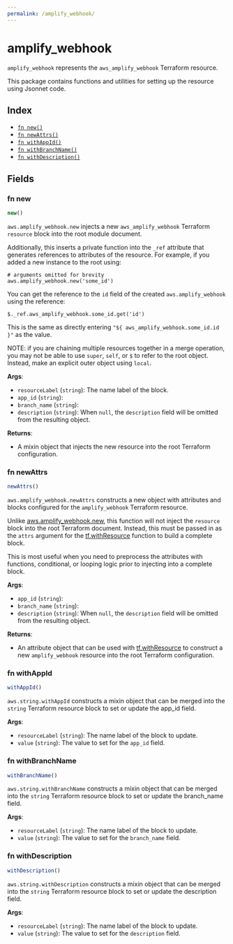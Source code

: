 ```yaml
---
permalink: /amplify_webhook/
---
```


# amplify_webhook

`amplify_webhook` represents the `aws_amplify_webhook` Terraform resource.



This package contains functions and utilities for setting up the resource using Jsonnet code.


## Index

* [`fn new()`](#fn-new)
* [`fn newAttrs()`](#fn-newattrs)
* [`fn withAppId()`](#fn-withappid)
* [`fn withBranchName()`](#fn-withbranchname)
* [`fn withDescription()`](#fn-withdescription)

## Fields

### fn new

```ts
new()
```


`aws.amplify_webhook.new` injects a new `aws_amplify_webhook` Terraform `resource`
block into the root module document.

Additionally, this inserts a private function into the `_ref` attribute that generates references to attributes of the
resource. For example, if you added a new instance to the root using:

    # arguments omitted for brevity
    aws.amplify_webhook.new('some_id')

You can get the reference to the `id` field of the created `aws.amplify_webhook` using the reference:

    $._ref.aws_amplify_webhook.some_id.get('id')

This is the same as directly entering `"${ aws_amplify_webhook.some_id.id }"` as the value.

NOTE: if you are chaining multiple resources together in a merge operation, you may not be able to use `super`, `self`,
or `$` to refer to the root object. Instead, make an explicit outer object using `local`.

**Args**:
  - `resourceLabel` (`string`): The name label of the block.
  - `app_id` (`string`): 
  - `branch_name` (`string`): 
  - `description` (`string`):  When `null`, the `description` field will be omitted from the resulting object.

**Returns**:
- A mixin object that injects the new resource into the root Terraform configuration.


### fn newAttrs

```ts
newAttrs()
```


`aws.amplify_webhook.newAttrs` constructs a new object with attributes and blocks configured for the `amplify_webhook`
Terraform resource.

Unlike [aws.amplify_webhook.new](#fn-amplify_webhooknew), this function will not inject the `resource`
block into the root Terraform document. Instead, this must be passed in as the `attrs` argument for the
[tf.withResource](https://github.com/tf-libsonnet/core/tree/main/docs#fn-withresource) function to build a complete block.

This is most useful when you need to preprocess the attributes with functions, conditional, or looping logic prior to
injecting into a complete block.

**Args**:
  - `app_id` (`string`): 
  - `branch_name` (`string`): 
  - `description` (`string`):  When `null`, the `description` field will be omitted from the resulting object.

**Returns**:
  - An attribute object that can be used with [tf.withResource](https://github.com/tf-libsonnet/core/tree/main/docs#fn-withresource) to construct a new `amplify_webhook` resource into the root Terraform configuration.


### fn withAppId

```ts
withAppId()
```

`aws.string.withAppId` constructs a mixin object that can be merged into the `string`
Terraform resource block to set or update the app_id field.



**Args**:
  - `resourceLabel` (`string`): The name label of the block to update.
  - `value` (`string`): The value to set for the `app_id` field.


### fn withBranchName

```ts
withBranchName()
```

`aws.string.withBranchName` constructs a mixin object that can be merged into the `string`
Terraform resource block to set or update the branch_name field.



**Args**:
  - `resourceLabel` (`string`): The name label of the block to update.
  - `value` (`string`): The value to set for the `branch_name` field.


### fn withDescription

```ts
withDescription()
```

`aws.string.withDescription` constructs a mixin object that can be merged into the `string`
Terraform resource block to set or update the description field.



**Args**:
  - `resourceLabel` (`string`): The name label of the block to update.
  - `value` (`string`): The value to set for the `description` field.
